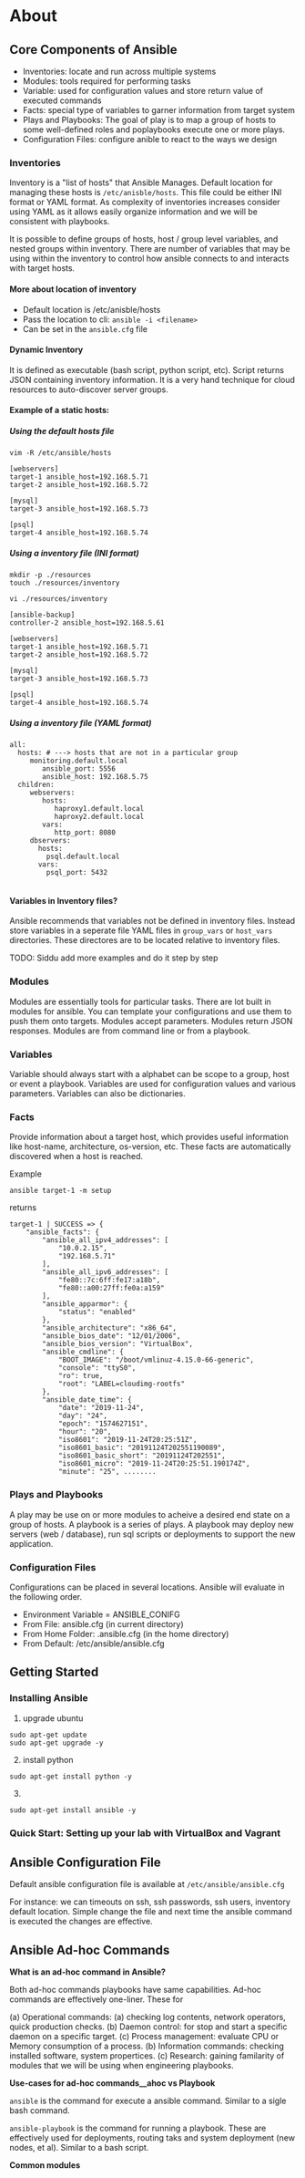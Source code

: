# About 


## Core Components of Ansible

* Inventories: locate and run across multiple systems
* Modules: tools required for performing tasks
* Variable: used for configuration values and store return value of executed commands
* Facts: special type of variables to garner information from target system
* Plays and  Playbooks: The goal of play is to map a group of hosts to some well-defined roles and poplaybooks execute one or more plays. 
* Configuration Files: configure anible to react to the ways we design

### Inventories

Inventory is a "list of hosts" that Ansible Manages. Default location for managing these hosts is `/etc/anisble/hosts`. This file could be either INI format or YAML format. As complexity of inventories increases consider using YAML as it allows easily organize information and we will be consistent with playbooks.

It is possible to define groups of hosts, host / group level variables, and nested groups within inventory.  There are number of variables that may be using within the inventory to control how ansible connects to and interacts with target hosts.

#### More about location of inventory

* Default location is /etc/anisble/hosts
* Pass the location to cli: `ansible -i <filename>`
* Can be set in the `ansible.cfg` file

#### Dynamic Inventory


It is defined as executable (bash script, python script, etc). Script returns JSON containing inventory information. It is a very hand technique for cloud resources to auto-discover server groups.

#### Example of a static hosts:

##### Using the default hosts file
`vim -R /etc/ansible/hosts`

```
[webservers]
target-1 ansible_host=192.168.5.71
target-2 ansible_host=192.168.5.72

[mysql]
target-3 ansible_host=192.168.5.73

[psql]
target-4 ansible_host=192.168.5.74
```

##### Using a inventory file (INI format)

```
mkdir -p ./resources
touch ./resources/inventory
```

`vi ./resources/inventory`

```
[ansible-backup]
controller-2 ansible_host=192.168.5.61

[webservers]
target-1 ansible_host=192.168.5.71
target-2 ansible_host=192.168.5.72

[mysql]
target-3 ansible_host=192.168.5.73

[psql]
target-4 ansible_host=192.168.5.74
```

##### Using a inventory file (YAML format)

```
all:
  hosts: # ---> hosts that are not in a particular group
     monitoring.default.local
        ansible_port: 5556
        ansible_host: 192.168.5.75
  children:
     webservers:
        hosts:
           haproxy1.default.local
           haproxy2.default.local
        vars:
           http_port: 8080
     dbservers:
       hosts:
         psql.default.local
       vars:
         psql_port: 5432
        
```


#### Variables in Inventory files?

Ansible recommends that variables not be defined in inventory files. Instead store variables in a seperate file YAML files in `group_vars` or `host_vars` directories. These directores are to be located relative to inventory files.



TODO: Siddu add more examples and do it step by step

### Modules

Modules are essentially tools for particular tasks. There are lot built in modules for ansible.  You can template your configurations and use them to push them onto targets.  Modules accept parameters. Modules return JSON responses.  Modules are from command line or from a playbook. 

### Variables

Variable should always start with a alphabet can be scope to a group, host or event a playbook. Variables are used for configuration values and various parameters. Variables can also be dictionaries.

### Facts

Provide information about a target host, which provides useful information like host-name, architecture, os-version, etc. These facts are automatically discovered when a host is reached.

Example

```
ansible target-1 -m setup
```

returns

```
target-1 | SUCCESS => {
    "ansible_facts": {
        "ansible_all_ipv4_addresses": [
            "10.0.2.15", 
            "192.168.5.71"
        ], 
        "ansible_all_ipv6_addresses": [
            "fe80::7c:6ff:fe17:a18b", 
            "fe80::a00:27ff:fe0a:a159"
        ], 
        "ansible_apparmor": {
            "status": "enabled"
        }, 
        "ansible_architecture": "x86_64", 
        "ansible_bios_date": "12/01/2006", 
        "ansible_bios_version": "VirtualBox", 
        "ansible_cmdline": {
            "BOOT_IMAGE": "/boot/vmlinuz-4.15.0-66-generic", 
            "console": "ttyS0", 
            "ro": true, 
            "root": "LABEL=cloudimg-rootfs"
        }, 
        "ansible_date_time": {
            "date": "2019-11-24", 
            "day": "24", 
            "epoch": "1574627151", 
            "hour": "20", 
            "iso8601": "2019-11-24T20:25:51Z", 
            "iso8601_basic": "20191124T202551190089", 
            "iso8601_basic_short": "20191124T202551", 
            "iso8601_micro": "2019-11-24T20:25:51.190174Z", 
            "minute": "25", ........
```

### Plays and Playbooks

A play may be use on or more modules to acheive a desired end state on a group of hosts. A playbook is a series of plays. A playbook may deploy new servers (web / database), run sql scripts or deployments to support the new application.

### Configuration Files

Configurations can be placed in several locations. Ansible will evaluate in the following order.

* Environment Variable = ANSIBLE_CONIFG
* From File: ansible.cfg (in current directory)
* From Home Folder: .ansible.cfg (in the home directory)
* From Default: /etc/ansible/ansible.cfg





## Getting Started

### Installing Ansible

1. upgrade ubuntu

```
sudo apt-get update
sudo apt-get upgrade -y
```

2. install python

```
sudo apt-get install python -y
```

3. 

```
sudo apt-get install ansible -y
```


### Quick Start: Setting up your lab with VirtualBox and Vagrant



## Ansible Configuration File


Default ansible configuration file is available at `/etc/ansible/ansible.cfg`

For instance: we can timeouts on ssh, ssh passwords, ssh users, inventory default location.  Simple change the file and next time the ansible command is executed the changes are effective.

## Ansible Ad-hoc Commands


__What is an ad-hoc command in Ansible?__

Both ad-hoc commands playbooks have same capabilities. Ad-hoc commands are effectively one-liner. These for 

(a) Operational commands: 
  (a) checking log contents, network operators, quick production checks.
  (b) Daemon control: for stop and start a specific daemon on a specific target.
  (c) Process management: evaluate CPU or Memory consumption of a process.
(b) Information commands: checking installed software, system propertices.
(c) Research: gaining familarity of modules that we will be using when engineering playbooks.

__Use-cases for ad-hoc commands__ahoc vs Playbook__

`ansible` is the command for execute a ansible command. Similar to a sigle bash command.

`ansible-playbook` is the command for running a playbook. These are effectively used for deployments, routing taks and system deployment (new nodes, et al). Similar to a bash script.

__Common modules__




